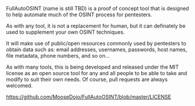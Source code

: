 
FullAutoOSINT (name is still TBD) is a proof of concept tool that is designed to help automate much of the OSINT process for pentesters.

As with any tool, it is not a replacement for human, but it can definately be used to supplement your own OSINT techniques.

It will make use of public/open resources commonly used by pentesters to obtain data such as: email addresses, usernames, passwords, host names, file metadata, phone numbers, and so on...


As with many tools, this is being developed and released under the MIT license as an open source tool for any and all people to be able to take and modify to suit their own needs.  Of course, pull requests are always welcomed.

https://github.com/MooseDojo/FullAutoOSINT/blob/master/LICENSE

